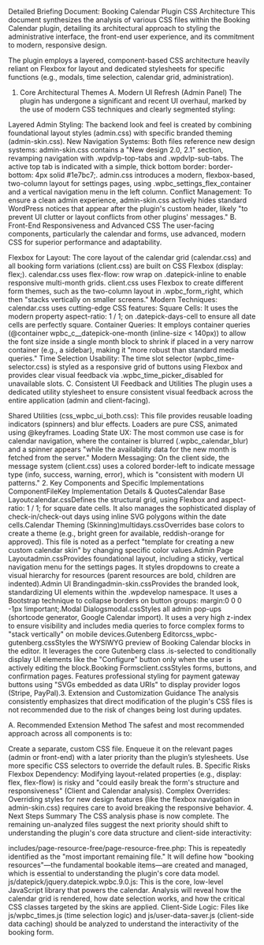 Detailed Briefing Document: Booking Calendar Plugin CSS Architecture
This document synthesizes the analysis of various CSS files within the Booking Calendar plugin, detailing its architectural approach to styling the administrative interface, the front-end user experience, and its commitment to modern, responsive design.

The plugin employs a layered, component-based CSS architecture heavily reliant on Flexbox for layout and dedicated stylesheets for specific functions (e.g., modals, time selection, calendar grid, administration).

1. Core Architectural Themes
A. Modern UI Refresh (Admin Panel)
The plugin has undergone a significant and recent UI overhaul, marked by the use of modern CSS techniques and clearly segmented styling:

Layered Admin Styling: The backend look and feel is created by combining foundational layout styles (admin.css) with specific branded theming (admin-skin.css).
New Navigation Systems: Both files reference new design systems:
admin-skin.css contains a "New design 2.0, 2.1" section, revamping navigation with .wpdvlp-top-tabs and .wpdvlp-sub-tabs. The active top tab is indicated with a simple, thick bottom border: border-bottom: 4px solid #1e7bc7;.
admin.css introduces a modern, flexbox-based, two-column layout for settings pages, using .wpbc_settings_flex_container and a vertical navigation menu in the left column.
Conflict Management: To ensure a clean admin experience, admin-skin.css actively hides standard WordPress notices that appear after the plugin's custom header, likely "to prevent UI clutter or layout conflicts from other plugins' messages."
B. Front-End Responsiveness and Advanced CSS
The user-facing components, particularly the calendar and forms, use advanced, modern CSS for superior performance and adaptability.

Flexbox for Layout: The core layout of the calendar grid (calendar.css) and all booking form variations (client.css) are built on CSS Flexbox (display: flex;).
calendar.css uses flex-flow: row wrap on .datepick-inline to enable responsive multi-month grids.
client.css uses Flexbox to create different form themes, such as the two-column layout in .wpbc_form_right, which then "stacks vertically on smaller screens."
Modern Techniques: calendar.css uses cutting-edge CSS features:
Square Cells: It uses the modern property aspect-ratio: 1 / 1; on .datepick-days-cell to ensure all date cells are perfectly square.
Container Queries: It employs container queries (@container wpbc_c__datepick-one-month (inline-size < 140px)) to allow the font size inside a single month block to shrink if placed in a very narrow container (e.g., a sidebar), making it "more robust than standard media queries."
Time Selection Usability: The time slot selector (wpbc_time-selector.css) is styled as a responsive grid of buttons using Flexbox and provides clear visual feedback via .wpbc_time_picker_disabled for unavailable slots.
C. Consistent UI Feedback and Utilities
The plugin uses a dedicated utility stylesheet to ensure consistent visual feedback across the entire application (admin and client-facing).

Shared Utilities (css_wpbc_ui_both.css): This file provides reusable loading indicators (spinners) and blur effects. Loaders are pure CSS, animated using @keyframes.
Loading State UX: The most common use case is for calendar navigation, where the container is blurred (.wpbc_calendar_blur) and a spinner appears "while the availability data for the new month is fetched from the server."
Modern Messaging: On the client side, the message system (client.css) uses a colored border-left to indicate message type (info, success, warning, error), which is "consistent with modern UI patterns."
2. Key Components and Specific Implementations
ComponentFileKey Implementation Details & QuotesCalendar Base Layoutcalendar.cssDefines the structural grid, using Flexbox and aspect-ratio: 1 / 1; for square date cells. It also manages the sophisticated display of check-in/check-out days using inline SVG polygons within the date cells.Calendar Theming (Skinning)multidays.cssOverrides base colors to create a theme (e.g., bright green for available, reddish-orange for approved). This file is noted as a perfect "template for creating a new custom calendar skin" by changing specific color values.Admin Page Layoutadmin.cssProvides foundational layout, including a sticky, vertical navigation menu for the settings pages. It styles dropdowns to create a visual hierarchy for resources (parent resources are bold, children are indented).Admin UI Brandingadmin-skin.cssProvides the branded look, standardizing UI elements within the .wpdevelop namespace. It uses a Bootstrap technique to collapse borders on button groups: margin:0 0 0 -1px !important;.Modal Dialogsmodal.cssStyles all admin pop-ups (shortcode generator, Google Calendar import). It uses a very high z-index to ensure visibility and includes media queries to force complex forms to "stack vertically" on mobile devices.Gutenberg Editorcss_wpbc-gutenberg.cssStyles the WYSIWYG preview of Booking Calendar blocks in the editor. It leverages the core Gutenberg class .is-selected to conditionally display UI elements like the "Configure" button only when the user is actively editing the block.Booking Formsclient.cssStyles forms, buttons, and confirmation pages. Features professional styling for payment gateway buttons using "SVGs embedded as data URIs" to display provider logos (Stripe, PayPal).3. Extension and Customization Guidance
The analysis consistently emphasizes that direct modification of the plugin's CSS files is not recommended due to the risk of changes being lost during updates.

A. Recommended Extension Method
The safest and most recommended approach across all components is to:

Create a separate, custom CSS file.
Enqueue it on the relevant pages (admin or front-end) with a later priority than the plugin’s stylesheets.
Use more specific CSS selectors to override the default rules.
B. Specific Risks
Flexbox Dependency: Modifying layout-related properties (e.g., display: flex, flex-flow) is risky and "could easily break the form's structure and responsiveness" (Client and Calendar analysis).
Complex Overrides: Overriding styles for new design features (like the flexbox navigation in admin-skin.css) requires care to avoid breaking the responsive behavior.
4. Next Steps Summary
The CSS analysis phase is now complete. The remaining un-analyzed files suggest the next priority should shift to understanding the plugin's core data structure and client-side interactivity:

includes/page-resource-free/page-resource-free.php: This is repeatedly identified as the "most important remaining file." It will define how "booking resources"—the fundamental bookable items—are created and managed, which is essential to understanding the plugin's core data model.
js/datepick/jquery.datepick.wpbc.9.0.js: This is the core, low-level JavaScript library that powers the calendar. Analysis will reveal how the calendar grid is rendered, how date selection works, and how the critical CSS classes targeted by the skins are applied.
Client-Side Logic: Files like js/wpbc_times.js (time selection logic) and js/user-data-saver.js (client-side data caching) should be analyzed to understand the interactivity of the booking form.